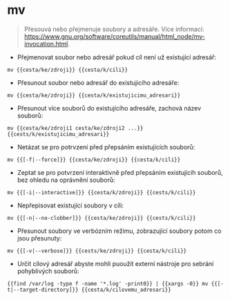 # mv

> Přesouvá nebo přejmenuje soubory a adresáře.
> Více informací: <https://www.gnu.org/software/coreutils/manual/html_node/mv-invocation.html>.

- Přejmenovat soubor nebo adresář pokud cíl není už existující adresář:

`mv {{cesta/ke/zdroji}} {{cesta/k/cili}}`

- Přesunout soubor nebo adresář do existujicího adresáře:

`mv {{cesta/ke/zdroji}} {{cesta/k/existujicimu_adresari}}`

- Přesunout více souborů do existujícího adresáře, zachová název souborů:

`mv {{cesta/ke/zdroji1 cesta/ke/zdroji2 ...}} {{cests/k/existujicimu_adresari}}`

- Netázat se pro potrvzení před přepsáním existujících souborů:

`mv {{[-f|--force]}} {{cesta/ke/zdroji}} {{cesta/k/cili}}`

- Zeptat se pro potvrzení interaktivně před přepsáním existujícíh souborů, bez ohledu na oprávnění souborů:

`mv {{[-i|--interactive]}} {{cesta/k/zdroji}} {{cests/k/cili}}`

- Nepřepisovat existující soubory v cíli:

`mv {{[-n|--no-clobber]}} {{cesta/ke/zdroji}} {{cests/k/cili}}`

- Přesunout soubory ve verbózním režimu, zobrazující soubory potom co jsou přesunuty:

`mv {{[-v|--verbose]}} {{cests/ke/zdroji}} {{cesta/k/cili}}`

- Určit cílový adresář abyste mohli puoužít externí nástroje pro sebrání pohyblivých souborů:

`{{find /var/log -type f -name '*.log' -print0}} | {{xargs -0}} mv {{[-t|--target-directory]}} {{cesta/k/cilovemu_adresari}}`
